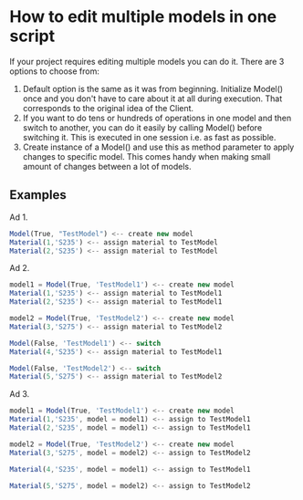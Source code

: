 # How to edit multiple models in one script

If your project requires editing multiple models you can do it. There are 3 options to choose from:

1. Default option is the same as it was from beginning. Initialize Model() once and you don't have to care about it at all during execution. That corresponds to the original idea of the Client.
2. If you want to do tens or hundreds of operations in one model and then switch to another, you can do it easily by calling Model() before switching it. This is executed in one session i.e. as fast as possible.
3. Create instance of a Model() and use this as method parameter to apply changes to specific model. This comes handy when making small amount of changes between a lot of models.

## Examples

Ad 1.

```js
Model(True, "TestModel") <-- create new model
Material(1,'S235') <-- assign material to TestModel
Material(2,'S235') <-- assign material to TestModel
```

Ad 2.

```js
model1 = Model(True, 'TestModel1') <-- create new model
Material(1,'S235') <-- assign material to TestModel1
Material(2,'S235') <-- assign material to TestModel1

model2 = Model(True, 'TestModel2') <-- create new model
Material(3,'S275') <-- assign material to TestModel2

Model(False, 'TestModel1') <-- switch
Material(4,'S235') <-- assign material to TestModel1

Model(False, 'TestModel2') <-- switch
Material(5,'S275') <-- assign material to TestModel2
```

Ad 3.

```js
model1 = Model(True, 'TestModel1') <-- create new model
Material(1,'S235', model = model1) <-- assign to TestModel1
Material(2,'S235', model = model1) <-- assign to TestModel1

model2 = Model(True, 'TestModel2') <-- create new model
Material(3,'S275', model = model2) <-- assign to TestModel2

Material(4,'S235', model = model1) <-- assign to TestModel1

Material(5,'S275', model = model2) <-- assign to TestModel2
```